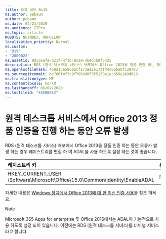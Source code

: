 ```yaml
---
title: 오류 코드 0x15
ms.author: pebaum
author: pebaum
ms.date: 04/21/2020
ms.audience: ITPro
ms.topic: article
ROBOTS: NOINDEX, NOFOLLOW
localization_priority: Normal
ms.custom:
- "919"
- "2000022"
ms.assetid: 0d566afe-b21f-4f1b-8ca9-4b4d3b0f5435
description: RDS (원격 데스크톱 서비스) 배포에서 Office 2013을 정품 인증 하는 동안 오류가 발생 하는 경우 레지스트리를 편집 하 여 ADAL을 사용 하도록 설정 하는 것이 좋습니다.
ms.openlocfilehash: 468d13e59602cf173ed2e17af44c66babfc28703
ms.sourcegitcommit: bc7d6f4f3c9f7060d073f5130e1ec856e248d020
ms.translationtype: MT
ms.contentlocale: ko-KR
ms.lasthandoff: 06/02/2020
ms.locfileid: "44506852"
---
```

# <a name="error-while-activation-office-2013-on-remote-desktop-services"></a>원격 데스크톱 서비스에서 Office 2013 정품 인증을 진행 하는 동안 오류 발생

RDS (원격 데스크톱 서비스) 배포에서 Office 2013을 정품 인증 하는 동안 오류가 발생 하는 경우 레지스트리를 편집 하 여 ADAL을 사용 하도록 설정 하는 것이 좋습니다.
  
|**레지스트리 키**|**유형**|**값**|
|:-----|:-----|:-----|
|HKEY_CURRENT_USER \Software\Microsoft\Office\15.0\Common\Identity\EnableADAL  <br/> |REG_DWORD  <br/> |1   <br/> |

자세한 내용은 [Windows 장치에서 Office 2013에 대 한 최신 인증 사용](https://docs.microsoft.com/microsoft-365/admin/security-and-compliance/enable-modern-authentication)을 참조 하세요.
  
> [!NOTE]
>  Microsoft 365 Apps for enterprise 및 Office 2016에서는 ADAL이 기본적으로 사용 하도록 설정 되어 있습니다. 이전에는 RDS (원격 데스크톱 서비스)를 터미널 서비스 라고 합니다.
  